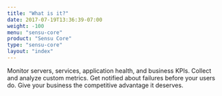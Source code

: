 ```yaml
---
title: "What is it?"
date: 2017-07-19T13:36:39-07:00
weight: -100
menu: "sensu-core"
product: "Sensu Core"
type: "sensu-core"
layout: "index"
---
```

Monitor servers, services, application health, and business KPIs. Collect and analyze custom metrics. Get notified about failures before your users do. Give your business the competitive advantage it deserves.
